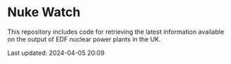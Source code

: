 # Nuke Watch

This repository includes code for retrieving the latest information available on the output of EDF nuclear power plants in the UK.

Last updated: 2024-04-05 20:09